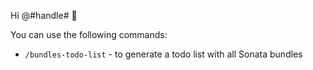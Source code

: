 Hi @#handle# :wave:

You can use the following commands:

- `/bundles-todo-list` - to generate a todo list with all Sonata bundles
